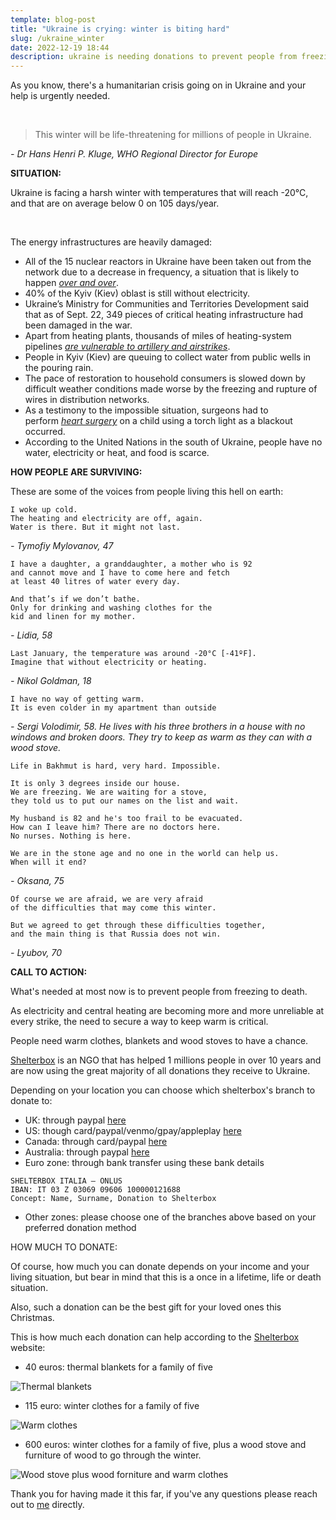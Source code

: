 ```yaml
---
template: blog-post
title: "Ukraine is crying: winter is biting hard"
slug: /ukraine_winter
date: 2022-12-19 18:44
description: ukraine is needing donations to prevent people from freezing this winter
---
```

As you know, there's a humanitarian crisis going on in Ukraine and your help is urgently needed.

 

> This winter will be life-threatening for millions of people in Ukraine.


*\- Dr Hans Henri P. Kluge, WHO Regional Director for Europe*



**SITUATION:**

Ukraine is facing a harsh winter with temperatures that will reach -20°C, and that are on average below 0 on 105 days/year.

 

The energy infrastructures are heavily damaged:

* All of the 15 nuclear reactors in Ukraine have been taken out from the network due to a decrease in frequency, a situation that is likely to happen *[over and over](https://www.newscientist.com/article/2348196-ukraines-nuclear-plants-face-uncertain-future-after-russian-attacks/)*.
* 40% of the Kyiv (Kiev) oblast is still without electricity.
* Ukraine’s Ministry for Communities and Territories Development said that as of Sept. 22, 349 pieces of critical heating infrastructure had been damaged in the war.
* Apart from heating plants, thousands of miles of heating-system pipelines *[are vulnerable to artillery and airstrikes](https://www.wsj.com/articles/ukraines-home-heating-network-threatened-by-russian-attacks-11666399886)*.
* People in Kyiv (Kiev) are queuing to collect water from public wells in the pouring rain.
* The pace of restoration to household consumers is slowed down by difficult weather conditions made worse by the freezing and rupture of wires in distribution networks.
* As a testimony to the impossible situation, surgeons had to perform *[heart surgery](https://www.cbc.ca/player/play/2125368899988/)* on a child using a torch light as a blackout occurred.
* According to the United Nations in the south of Ukraine, people have no water, electricity or heat, and food is scarce.

**HOW PEOPLE ARE SURVIVING:**

These are some of the voices from people living this hell on earth:


```
I woke up cold. 
The heating and electricity are off, again. 
Water is there. But it might not last.
```
*\- Tymofiy Mylovanov, 47*



```
I have a daughter, a granddaughter, a mother who is 92 
and cannot move and I have to come here and fetch 
at least 40 litres of water every day. 

And that’s if we don’t bathe. 
Only for drinking and washing clothes for the 
kid and linen for my mother.
```
*\- Lidia, 58*



```
Last January, the temperature was around -20°C [-41ºF]. 
Imagine that without electricity or heating.
```
*\- Nikol Goldman, 18*



```
I have no way of getting warm. 
It is even colder in my apartment than outside
```
*\- Sergi Volodimir, 58. He lives with his three brothers in a house with no windows and broken doors. They try to keep as warm as they can with a wood stove.*


```
Life in Bakhmut is hard, very hard. Impossible.

It is only 3 degrees inside our house. 
We are freezing. We are waiting for a stove, 
they told us to put our names on the list and wait.

My husband is 82 and he's too frail to be evacuated. 
How can I leave him? There are no doctors here. 
No nurses. Nothing is here.

We are in the stone age and no one in the world can help us. 
When will it end?
```

*\- Oksana, 75*


```
Of course we are afraid, we are very afraid 
of the difficulties that may come this winter. 

But we agreed to get through these difficulties together,
and the main thing is that Russia does not win.
```
*\- Lyubov, 70*

**CALL TO ACTION:**

What's needed at most now is to prevent people from freezing to death.



As electricity and central heating are becoming more and more unreliable at every strike, the need to secure a way to keep warm is critical.

People need warm clothes, blankets and wood stoves to have a chance.

[Shelterbox](shelterbox.org) is an NGO that has helped 1 millions people in over 10 years and are now using the great majority of all donations they receive to Ukraine.

Depending on your location you can choose which shelterbox's branch to donate to:

* UK: through paypal [here](https://blog.thoughtworks.net/marco-pierobon/ukraine-is-crying-winter-is-biting-hard#:~:text=UK%3A%20through%20paypal-,here,-US%3A%20though%20card)
* US: though card/paypal/venmo/gpay/appleplay [here](https://www.shelterboxusa.org/donate/)
* Canada: through card/paypal [here](https://www.shelterboxcanada.org/donate/) 
* Australia: through paypal [here](https://www.paypal.com/au/fundraiser/charity/3693934)
* Euro zone: through bank transfer using these bank details

```
SHELTERBOX ITALIA – ONLUS
IBAN: IT 03 Z 03069 09606 100000121688
Concept: Name, Surname, Donation to Shelterbox
```
* Other zones: please choose one of the branches above based on your preferred donation method

HOW MUCH TO DONATE:

Of course, how much you can donate depends on your income and your living situation, but bear in mind that this is a once in a lifetime, life or death situation.

Also, such a donation can be the best gift for your loved ones this Christmas.



This is how much each donation can help according to the [Shelterbox](shelterbox.org)  website:

- 40 euros: thermal blankets for a family of five

![Thermal blankets](https://storage.googleapis.com/strapi-imgs/blanket_8f39e6bdbc/blanket_8f39e6bdbc.png)

- 115 euro: winter clothes for a family of five

![Warm clothes](https://storage.googleapis.com/strapi-imgs/clothes_b1292379bc/clothes_b1292379bc.png)

- 600 euros: winter clothes for a family of five, plus a wood stove and furniture of wood to go through the winter.

![Wood stove plus wood forniture and warm clothes](https://storage.googleapis.com/strapi-imgs/set_2d2b3d7339/set_2d2b3d7339.png)

Thank you for having made it this far, if you've any questions please reach out to [me](mailto:marco.pierobon@pierobon.net) directly.






